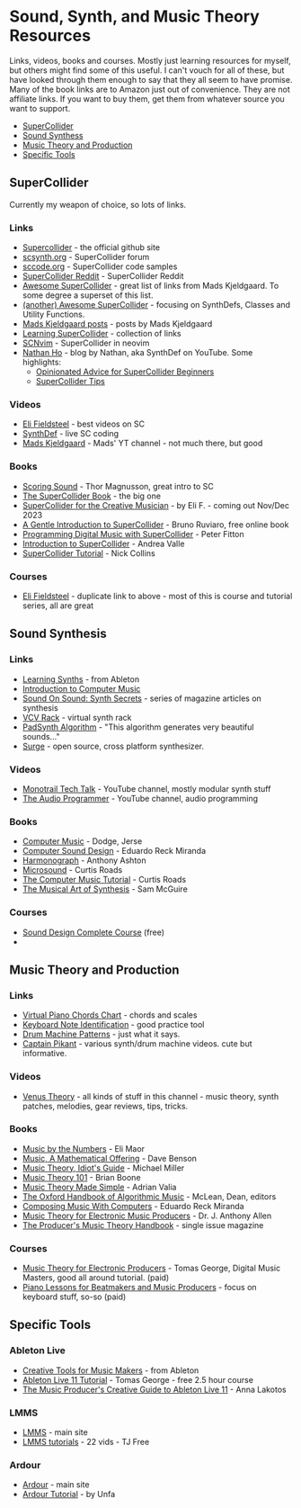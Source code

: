 # Sound, Synth, and Music Theory Resources

Links, videos, books and courses. Mostly just learning resources for myself, but others might find some of this useful. I can't vouch for all of these, but have looked through them enough to say that they all seem to have promise. Many of the book links are to Amazon just out of convenience. They are not affiliate links. If you want to buy them, get them from whatever source you want to support.

- [SuperCollider](#supercollider)
- [Sound Synthess](#sound-synthesis)
- [Music Theory and Production](#music-theory-and-production)
- [Specific Tools](#specific-tools)

## SuperCollider
Currently my weapon of choice, so lots of links.
### Links
- [Supercollider](https://supercollider.github.io/) - the official github site
- [scsynth.org](https://scsynth.org/) - SuperCollider forum
- [sccode.org](https://sccode.org/) - SuperCollider code samples
- [SuperCollider Reddit](https://www.reddit.com/r/supercollider/) - SuperCollider Reddit
- [Awesome SuperCollider](https://github.com/madskjeldgaard/awesome-supercollider) - great list of links from Mads Kjeldgaard. To some degree a superset of this list.
- [(another) Awesome SuperCollider](https://github.com/Atavic/awesome-supercollider) - focusing on SynthDefs, Classes and Utility Functions.
- [Mads Kjeldgaard posts](https://www.madskjeldgaard.dk/posts/) - posts by Mads Kjeldgaard
- [Learning SuperCollider](https://reginaldbain.com/vc/musc540/pub/learning/sc3.html) - collection of links
- [SCNvim](https://github.com/davidgranstrom/scnvim) - SuperCollider in neovim
- [Nathan Ho](https://nathan.ho.name/) - blog by Nathan, aka SynthDef on YouTube. Some highlights:
  - [Opinionated Advice for SuperCollider Beginners](https://nathan.ho.name/posts/supercollider-beginner-advice/)
  - [SuperCollider Tips](https://nathan.ho.name/posts/supercollider-tips/)
### Videos
- [Eli Fieldsteel](https://www.youtube.com/@elifieldsteel) - best videos on SC
- [SynthDef](https://www.youtube.com/@synth_def) - live SC coding
- [Mads Kjeldgaard](https://www.youtube.com/@madskjeldgaard7074/videos) - Mads' YT channel - not much there, but good
### Books
- [Scoring Sound](https://leanpub.com/ScoringSound) - Thor Magnusson, great intro to SC
- [The SuperCollider Book](https://mitpress.mit.edu/9780262232692/the-supercollider-book/) - the big one
- [SuperCollider for the Creative Musician](https://www.amazon.com/gp/product/019761700X/ref=ppx_yo_dt_b_asin_title_o00_s00) - by Eli F. - coming out Nov/Dec 2023
- [A Gentle Introduction to SuperCollider](https://www.authorea.com/users/8686/articles/8761-a-gentle-introduction-to-supercollider) - Bruno Ruviaro, free online book
- [Programming Digital Music with SuperCollider](https://www.amazon.com/Programming-digital-music-SuperCollider-Fitton-ebook/dp/B00EA1USLG) - Peter Fitton
- [Introduction to SuperCollider](https://www.amazon.com/Introduction-SuperCollider-Andrea-Valle/dp/3832540172) - Andrea Valle
- [SuperCollider Tutorial](https://composerprogrammer.com/teaching/supercollider/sctutorial/tutorial.html) - Nick Collins
### Courses
- [Eli Fieldsteel](https://www.youtube.com/@elifieldsteel) - duplicate link to above - most of this is course and tutorial series, all are great

## Sound Synthesis
### Links
- [Learning Synths](https://learningsynths.ableton.com/) - from Ableton
- [Introduction to Computer Music](https://cmtext.indiana.edu/index.php)
- [Sound On Sound: Synth Secrets](https://www.soundonsound.com/series/synth-secrets-sound-sound) - series of magazine articles on synthesis
- [VCV Rack](https://vcvrack.com/) - virtual synth rack
- [PadSynth Algorithm](https://zynaddsubfx.sourceforge.io/doc/PADsynth/PADsynth.htm) - "This algorithm generates very beautiful sounds..."
- [Surge](https://surge-synthesizer.github.io/) - open source, cross platform synthesizer.
### Videos
- [Monotrail Tech Talk](https://www.youtube.com/@MonotrailTechTalk/videos) - YouTube channel, mostly modular synth stuff
- [The Audio Programmer](https://www.youtube.com/@TheAudioProgrammer/videos) - YouTube channel, audio programming
### Books
- [Computer Music](https://www.amazon.com/Computer-Music-Synthesis-Composition-Performance/dp/0028646827) - Dodge, Jerse
- [Computer Sound Design](https://www.amazon.com/Computer-Sound-Design-Second-programming/dp/0240516931) - Eduardo Reck Miranda
- [Harmonograph](https://www.amazon.com/Harmonograph-Visual-Guide-Mathematics-Wooden/dp/0802714099/) - Anthony Ashton
- [Microsound](https://www.amazon.com/Microsound-MIT-Press-Curtis-Roads/dp/0262681544/) - Curtis Roads
- [The Computer Music Tutorial](https://www.amazon.com/Computer-Music-Tutorial-second/dp/0262044919/) - Curtis Roads
- [The Musical Art of Synthesis](https://www.amazon.com/Musical-Art-Synthesis-Sam-McGuire/dp/1138829773/) - Sam McGuire
### Courses
- [Sound Design Complete Course](https://www.youtube.com/watch?v=jWorjBDcty4) (free)
- 
## Music Theory and Production
### Links
- [Virtual Piano Chords Chart](https://www.zebrakeys.com/resources/reference/virtualpianochords/) - chords and scales
- [Keyboard Note Identification](https://www.musictheory.net/exercises/keyboard) - good practice tool
- [Drum Machine Patterns](http://808.pixll.de/index.php) - just what it says.
- [Captain Pikant](https://www.youtube.com/@CaptainPikant/videos) - various synth/drum machine videos. cute but informative.
### Videos
- [Venus Theory](https://www.youtube.com/@VenusTheory) - all kinds of stuff in this channel - music theory, synth patches, melodies, gear reviews, tips, tricks.
### Books
- [Music by the Numbers](https://www.amazon.com/Music-Numbers-Pythagoras-Eli-Maor/dp/0691202966/) - Eli Maor
- [Music, A Mathematical Offering](https://www.amazon.com/Music-Mathematical-Offering-Dave-Benson/dp/0521619998/) - Dave Benson
- [Music Theory, Idiot's Guide](https://www.amazon.com/Music-Theory-3E-Idiots-Guides/dp/1465451676/) - Michael Miller
- [Music Theory 101](https://www.amazon.com/Music-Theory-101-scales-essential/dp/1507203667/) - Brian Boone
- [Music Theory Made Simple](https://www.amazon.com/Music-Theory-Made-Simple-Essential/dp/1645675904) - Adrian Valia
- [The Oxford Handbook of Algorithmic Music](https://www.amazon.com/Oxford-Handbook-Algorithmic-Music-YYYYYYYYY/dp/0197554369/) - McLean, Dean, editors
- [Composing Music With Computers](https://www.amazon.com/Composing-Music-Computers-Technology/dp/0240515676/) - Eduardo Reck Miranda
- [Music Theory for Electronic Music Producers](https://www.amazon.com/Music-Theory-Electronic-Producers-progressions/dp/172786302X) - Dr. J. Anthony Allen
- [The Producer's Music Theory Handbook](https://www.amazon.com/Computer-Presents-Producers-Handbook-Magazine/dp/B07WGJMP71/) - single issue magazine
### Courses
- [Music Theory for Electronic Producers](https://www.digitalmusicmasters.com/enrollments) - Tomas George, Digital Music Masters, good all around tutorial. (paid)
- [Piano Lessons for Beatmakers and Music Producers](https://www.udemy.com/course/piano-lessons-for-beatmakers-and-music-producers/) - focus on keyboard stuff, so-so (paid)

## Specific Tools
### Ableton Live
- [Creative Tools for Music Makers](https://www.ableton.com/en/live/learn-live/) - from Ableton
- [Ableton Live 11 Tutorial](https://www.youtube.com/watch?v=JaSK3Q8vyGA) - Tomas George - free 2.5 hour course
- [The Music Producer's Creative Guide to Ableton Live 11](https://www.amazon.com/Music-Producers-Creative-Guide-Ableton/dp/1801817634) - Anna Lakotos
### LMMS
- [LMMS](https://lmms.io/) - main site
- [LMMS tutorials](https://www.youtube.com/watch?v=TrMTlpeSw8Y&list=PLqazFFzUAPc4K1To5JTtR3cskcdRifM1M) - 22 vids - TJ Free
### Ardour
- [Ardour](https://ardour.org/) - main site
- [Ardour Tutorial](https://www.youtube.com/watch?v=bfTAKv4htDE&list=PLi2LbJnGR-49PM2Pbs46zySEO-7tBsBsI) - by Unfa
